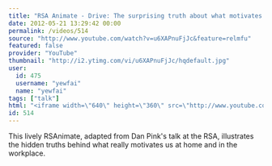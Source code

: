 ```yaml
---
title: "RSA Animate - Drive: The surprising truth about what motivates us"
date: 2012-05-21 13:29:42 00:00
permalink: /videos/514
source: "http://www.youtube.com/watch?v=u6XAPnuFjJc&feature=relmfu"
featured: false
provider: "YouTube"
thumbnail: "http://i2.ytimg.com/vi/u6XAPnuFjJc/hqdefault.jpg"
user:
  id: 475
  username: "yewfai"
  name: "yewfai"
tags: ["talk"]
html: "<iframe width=\"640\" height=\"360\" src=\"http://www.youtube.com/embed/u6XAPnuFjJc?wmode=transparent&fs=1&feature=oembed\" frameborder=\"0\" allowfullscreen></iframe>"
id: 514
---
```


This lively RSAnimate, adapted from Dan Pink's talk at the RSA, illustrates the hidden truths behind what really motivates us at home and in the workplace.